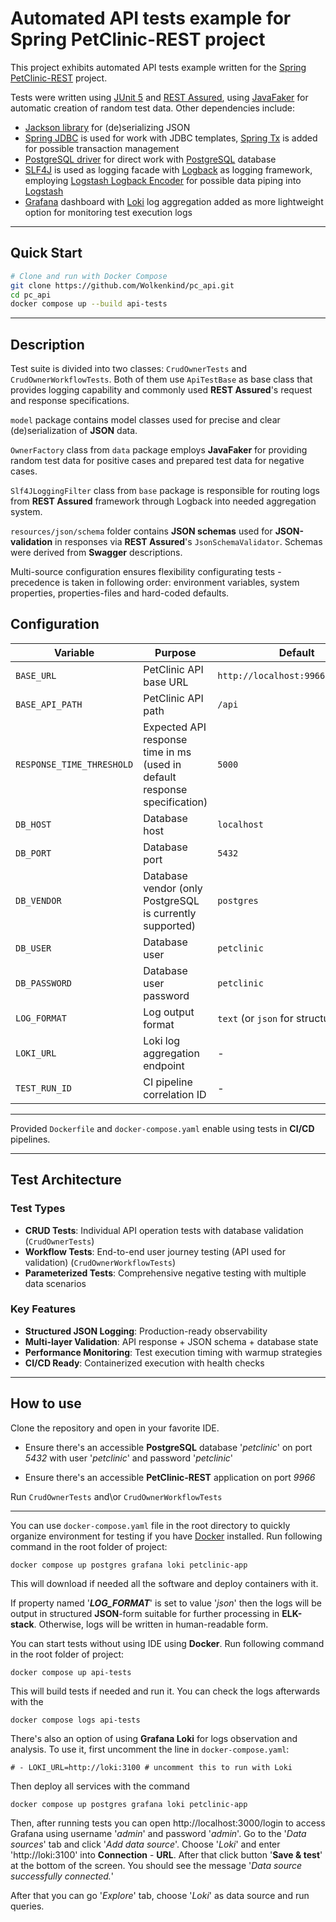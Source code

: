 # Automated API tests example for Spring PetClinic-REST project

This project exhibits automated API tests example written for the [Spring PetClinic-REST][1] project.

Tests were written using [JUnit 5][2] and [REST Assured][3], using [JavaFaker][4] for automatic creation of random test data. Other dependencies include:

* [Jackson library][5] for (de)serializing JSON
* [Spring JDBC][6] is used for work with JDBC templates, [Spring Tx][7] is added for possible transaction management
* [PostgreSQL driver][8] for direct work with [PostgreSQL][9] database
* [SLF4J][10] is used as logging facade with [Logback][11] as logging framework, employing [Logstash Logback Encoder][12] for possible data piping into [Logstash][13]
* [Grafana][14] dashboard with [Loki][15] log aggregation added as more lightweight option for monitoring test execution logs

---
## Quick Start

```bash
# Clone and run with Docker Compose
git clone https://github.com/Wolkenkind/pc_api.git
cd pc_api
docker compose up --build api-tests
```
---
## Description

Test suite is divided into two classes: ```CrudOwnerTests``` and ```CrudOwnerWorkflowTests```. Both of them use ```ApiTestBase``` as base class that provides logging capability and commonly used **REST Assured**'s request and response specifications.

```model``` package contains model classes used for precise and clear (de)serialization of **JSON** data.

```OwnerFactory``` class from ```data``` package employs **JavaFaker** for providing random test data for positive cases and prepared test data for negative cases.

```Slf4JLoggingFilter``` class from ```base``` package is responsible for routing logs from **REST Assured** framework through Logback into needed aggregation system.

```resources/json/schema``` folder contains **JSON schemas** used for **JSON-validation** in responses via **REST Assured**'s ```JsonSchemaValidator```. Schemas were derived from **Swagger** descriptions.

Multi-source configuration ensures flexibility configurating tests - precedence is taken in following order: environment variables, system properties, properties-files and hard-coded defaults.

## Configuration

| Variable                  | Purpose                                                                   | Default                           |
|---------------------------|---------------------------------------------------------------------------|-----------------------------------|
| `BASE_URL`                | PetClinic API base URL                                                    | `http://localhost:9966/petclinic` |
| `BASE_API_PATH`           | PetClinic API path                                                        | `/api`                            |
| `RESPONSE_TIME_THRESHOLD` | Expected API response time in ms (used in default response specification) | `5000`                            |
| `DB_HOST`                 | Database host                                                             | `localhost`                       |
| `DB_PORT`                 | Database port                                                             | `5432`                            |
| `DB_VENDOR`               | Database vendor (only PostgreSQL is currently supported)                  | `postgres`                        |
| `DB_USER`                 | Database user                                                             | `petclinic`                       |
| `DB_PASSWORD`             | Database user password                                                    | `petclinic`                       |
| `LOG_FORMAT`              | Log output format                                                         | `text` (or `json` for structured) |
| `LOKI_URL`                | Loki log aggregation endpoint                                             | -                                 |
| `TEST_RUN_ID`             | CI pipeline correlation ID                                                | -                                 |

---

Provided ```Dockerfile``` and ```docker-compose.yaml``` enable using tests in **CI/CD** pipelines.

---

## Test Architecture

### Test Types
- **CRUD Tests**: Individual API operation tests with database validation (```CrudOwnerTests```)
- **Workflow Tests**: End-to-end user journey testing (API used for validation) (```CrudOwnerWorkflowTests```)
- **Parameterized Tests**: Comprehensive negative testing with multiple data scenarios

### Key Features
- **Structured JSON Logging**: Production-ready observability
- **Multi-layer Validation**: API response + JSON schema + database state
- **Performance Monitoring**: Test execution timing with warmup strategies
- **CI/CD Ready**: Containerized execution with health checks

---

## How to use

Clone the repository and open in your favorite IDE.

* Ensure there's an accessible **PostgreSQL** database '_petclinic_' on port _5432_ with user '_petclinic_' and password '_petclinic_'

* Ensure there's an accessible **PetClinic-REST** application on port _9966_

Run ```CrudOwnerTests``` and\or ```CrudOwnerWorkflowTests```

---

You can use ```docker-compose.yaml``` file in the root directory to quickly organize environment for testing if you have [Docker][16] installed. Run following command in the root folder of project:

```docker compose up postgres grafana loki petclinic-app```

This will download if needed all the software and deploy containers with it.

If property named '**_LOG_FORMAT_**' is set to value '_json_' then the logs will be output in structured **JSON**-form suitable for further processing in **ELK-stack**. Otherwise, logs will be written in human-readable form.

You can start tests without using IDE using **Docker**. Run following command in the root folder of project:

```docker compose up api-tests```

This will build tests if needed and run it. You can check the logs afterwards with the

```docker compose logs api-tests```

There's also an option of using **Grafana Loki** for logs observation and analysis. To use it, first uncomment the line in ```docker-compose.yaml```:

```# - LOKI_URL=http://loki:3100 # uncomment this to run with Loki```

Then deploy all services with the command

```docker compose up postgres grafana loki petclinic-app```

Then, after running tests you can open http://localhost:3000/login to access Grafana using username '_admin_' and password '_admin_'. Go to the '_Data sources_' tab and click '_Add data source_'. Choose '_Loki_' and enter 'http://loki:3100' into **Connection** - **URL**. After that click button '**Save & test**' at the bottom of the screen. You should see the message '_Data source successfully connected._'

After that you can go '_Explore_' tab, choose '_Loki_' as data source and run queries.

[1]: https://github.com/spring-petclinic/spring-petclinic-rest
[2]: https://junit.org/
[3]: https://rest-assured.io/
[4]: https://github.com/DiUS/java-faker
[5]: https://github.com/FasterXML/jackson
[6]: https://spring.io/projects/spring-data-jdbc
[7]: https://docs.spring.io/spring-framework/reference/data-access/transaction.html
[8]: https://jdbc.postgresql.org/
[9]: https://www.postgresql.org/
[10]: https://www.slf4j.org/
[11]: https://logback.qos.ch/
[12]: https://github.com/logfellow/logstash-logback-encoder
[13]: https://www.elastic.co/logstash
[14]: https://grafana.com/
[15]: https://grafana.com/oss/loki/
[16]: https://www.docker.com/

